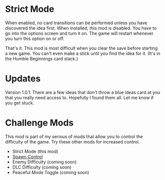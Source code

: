 # Strict Mode

When enabled, no card transitions can be performed unless you have discovered the idea first. When installed, this mod is disabled. You have to go into the options screen and turn it on. The game will restart whenever you turn this option on or off.

That's it. This mod is most difficult when you clear the save before starting a new game. You can't even make a stick until you find the idea for it. (It's in the Humble Beginnings card stack.)

# Updates

Version 1.0.1: There are a few ideas that don't throw a blue ideas card at you that you really need access to. Hopefully I found them all. Let me know if you get stuck.

# Challenge Mods

This mod is part of my serious of mods that allow you to control the difficulty of the game. Try these other mods for increased control.

* Strict Mode (this mod)
* [Spawn Control](https://steamcommunity.com/sharedfiles/filedetails/?id=3044203151)
* Enemy Difficulty (coming soon)
* DLC Difficulty (coming soon)
* Peaceful Mode Toggle (coming soon)
 